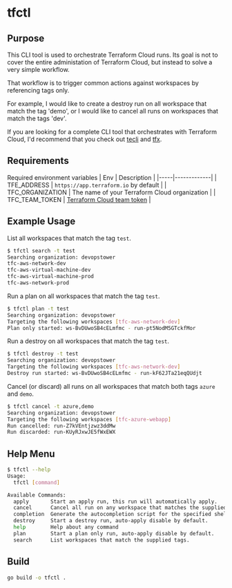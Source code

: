 # tfctl

## Purpose
This CLI tool is used to orchestrate Terraform Cloud runs. Its goal is not to cover the entire administation of Terraform Cloud, but instead to solve a very simple workflow. 

That workflow is to trigger common actions against workspaces by referencing tags only.

For example, I would like to create a destroy run on all workspace that match the tag 'demo', or I would like to cancel all runs on workspaces that match the tags 'dev'.

If you are looking for a complete CLI tool that orchestrates with Terraform Cloud, I'd recommend that you check out [tecli](https://github.com/awslabs/tecli) and [tfx](https://github.com/straubt1/tfx).

## Requirements
Required environment variables
| Env | Description |
|-----|-------------|
| TFE_ADDRESS | `https://app.terraform.io` by default |
| TFC_ORGANIZATION | The name of your Terraform Cloud organization |
| TFC_TEAM_TOKEN | [Terraform Cloud team token](https://www.terraform.io/cloud-docs/users-teams-organizations/users#api-tokens) |


## Example Usage
List all workspaces that match the tag `test`.
```bash
$ tfctl search -t test
Searching organization: devopstower
tfc-aws-network-dev
tfc-aws-virtual-machine-dev
tfc-aws-virtual-machine-prod
tfc-aws-network-prod
```

Run a plan on all workspaces that match the tag `test`.
```bash
$ tfctl plan -t test
Searching organization: devopstower
Targeting the following workspaces [tfc-aws-network-dev]
Plan only started: ws-BvDUwoSB4cELmfmc - run-pt5NodM5GTckfMor
```

Run a destroy on all workspaces that match the tag `test`.
```bash
$ tfctl destroy -t test
Searching organization: devopstower
Targeting the following workspaces [tfc-aws-network-dev]
Destroy run started: ws-BvDUwoSB4cELmfmc - run-kF62JTa21eqQUdjt
```

Cancel (or discard) all runs on all workspaces that match both tags `azure` and `demo`.
```bash
$ tfctl cancel -t azure,demo
Searching organization: devopstower
Targeting the following workspaces [tfc-azure-webapp]
Run cancelled: run-Z7kVEntjzwz3ddMw
Run discarded: run-KUyRJxwJE5fWxEWX
```

## Help Menu
```bash
$ tfctl --help
Usage:
  tfctl [command]

Available Commands:
  apply       Start an apply run, this run will automatically apply.
  cancel      Cancel all run on any workspace that matches the supplied tag.
  completion  Generate the autocompletion script for the specified shell
  destroy     Start a destroy run, auto-apply disable by default.
  help        Help about any command
  plan        Start a plan only run, auto-apply disable by default.
  search      List workspaces that match the supplied tags.
```

## Build
```bash
go build -o tfctl .
```
